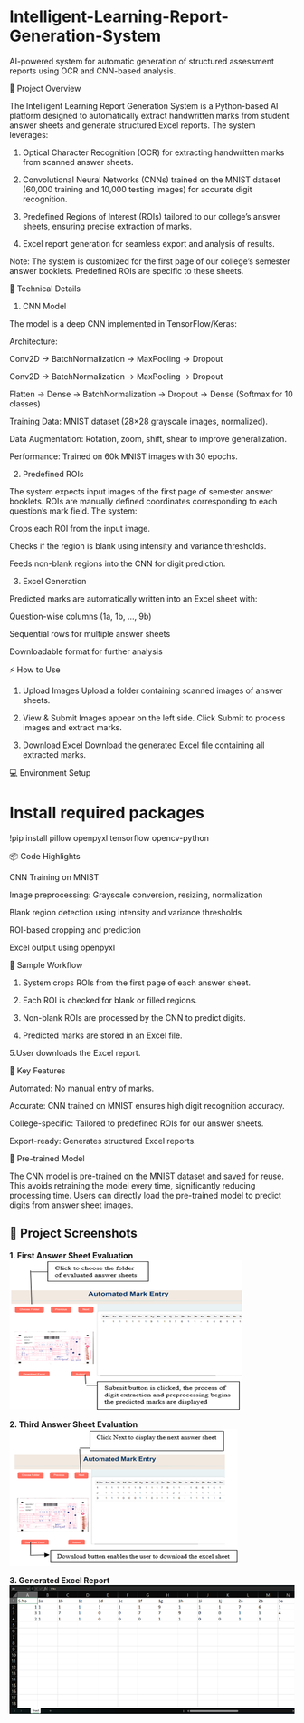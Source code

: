 # Intelligent-Learning-Report-Generation-System
AI-powered system for automatic generation of structured assessment reports using OCR and CNN-based analysis.

📖 Project Overview

The Intelligent Learning Report Generation System is a Python-based AI platform designed to automatically extract handwritten marks from student answer sheets and generate structured Excel reports. The system leverages:

1. Optical Character Recognition (OCR) for extracting handwritten marks from scanned answer sheets.

2. Convolutional Neural Networks (CNNs) trained on the MNIST dataset (60,000 training and 10,000 testing images) for accurate digit recognition.

3. Predefined Regions of Interest (ROIs) tailored to our college’s answer sheets, ensuring precise extraction of marks.

4. Excel report generation for seamless export and analysis of results.

Note: The system is customized for the first page of our college’s semester answer booklets. Predefined ROIs are specific to these sheets.

🧠 Technical Details
1. CNN Model

The model is a deep CNN implemented in TensorFlow/Keras:

Architecture:

Conv2D → BatchNormalization → MaxPooling → Dropout

Conv2D → BatchNormalization → MaxPooling → Dropout

Flatten → Dense → BatchNormalization → Dropout → Dense (Softmax for 10 classes)

Training Data: MNIST dataset (28×28 grayscale images, normalized).

Data Augmentation: Rotation, zoom, shift, shear to improve generalization.

Performance: Trained on 60k MNIST images with 30 epochs.

2. Predefined ROIs

The system expects input images of the first page of semester answer booklets. ROIs are manually defined coordinates corresponding to each question’s mark field. The system:

Crops each ROI from the input image.

Checks if the region is blank using intensity and variance thresholds.

Feeds non-blank regions into the CNN for digit prediction.

3. Excel Generation

Predicted marks are automatically written into an Excel sheet with:

Question-wise columns (1a, 1b, …, 9b)

Sequential rows for multiple answer sheets

Downloadable format for further analysis

⚡ How to Use

1. Upload Images
  Upload a folder containing scanned images of answer sheets.

2. View & Submit
  Images appear on the left side. Click Submit to process images and extract marks.

3. Download Excel
 Download the generated Excel file containing all extracted marks.

💻 Environment Setup


# Install required packages
!pip install pillow openpyxl tensorflow opencv-python

📦 Code Highlights

CNN Training on MNIST

Image preprocessing: Grayscale conversion, resizing, normalization

Blank region detection using intensity and variance thresholds

ROI-based cropping and prediction

Excel output using openpyxl

🔧 Sample Workflow

1. System crops ROIs from the first page of each answer sheet.

2. Each ROI is checked for blank or filled regions.

3. Non-blank ROIs are processed by the CNN to predict digits.

4. Predicted marks are stored in an Excel file.

5.User downloads the Excel report.

📌 Key Features

Automated: No manual entry of marks.

Accurate: CNN trained on MNIST ensures high digit recognition accuracy.

College-specific: Tailored to predefined ROIs for our answer sheets.

Export-ready: Generates structured Excel reports.

💾 Pre-trained Model

The CNN model is pre-trained on the MNIST dataset and saved for reuse. This avoids retraining the model every time, significantly reducing processing time.
Users can directly load the pre-trained model to predict digits from answer sheet images.

## 📸 Project Screenshots

**1. First Answer Sheet Evaluation**  
![First Answer Sheet](screenshots/first_evaluated.png)

**2. Third Answer Sheet Evaluation**  
![Third Answer Sheet](screenshots/third_evaluated.png)

**3. Generated Excel Report**  
![Excel Output](screenshots/excel_output.png)
